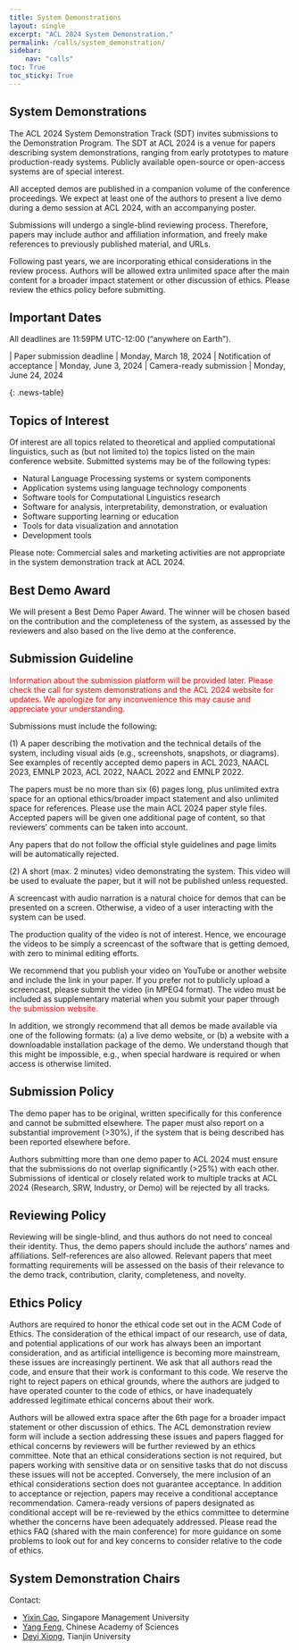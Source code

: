 ```yaml
---
title: System Demonstrations
layout: single
excerpt: "ACL 2024 System Demonstration."
permalink: /calls/system_demonstration/
sidebar: 
    nav: "calls"
toc: True
toc_sticky: True
---
```

## System Demonstrations
The ACL 2024 System Demonstration Track (SDT) invites submissions to the Demonstration Program. The SDT at ACL 2024 is a venue for papers describing system demonstrations, ranging from early prototypes to mature production-ready systems. Publicly available open-source or open-access systems are of special interest.

All accepted demos are published in a companion volume of the conference proceedings. We expect at least one of the authors to present a live demo during a demo session at ACL 2024, with an accompanying poster.

Submissions will undergo a single-blind reviewing process. Therefore, papers may include author and affiliation information, and freely make references to previously published material, and URLs.

Following past years, we are incorporating ethical considerations in the review process. Authors will be allowed extra unlimited space after the main content for a broader impact statement or other discussion of ethics. Please review the ethics policy before submitting.


## Important Dates
All deadlines are 11:59PM UTC-12:00 (“anywhere on Earth”).
<style>
.news-table { font-size: .9em; table-layout: fixed; text-align: left; }
.news-table tr td:nth-child(1) { font-weight: bold; width: 80em; }
.news-table { font-size: .9em; table-layout: fixed;}
/*.news-table tr td:nth-child(1) {font-weight: bold; width: 25em; }*/
.news-table tr td:nth-child(2) {width: 55em; }
</style>
| Paper submission deadline | Monday, March 18, 2024
| Notification of acceptance | Monday, June 3, 2024
| Camera-ready submission | Monday, June 24, 2024

{: .news-table}

## Topics of Interest
Of interest are all topics related to theoretical and applied computational linguistics, such as (but not limited to) the topics listed on the main conference website. Submitted systems may be of the following types:

- Natural Language Processing systems or system components
- Application systems using language technology components
- Software tools for Computational Linguistics research
- Software for analysis, interpretability, demonstration, or evaluation
- Software supporting learning or education
- Tools for data visualization and annotation
- Development tools

Please note: Commercial sales and marketing activities are not appropriate in the system demonstration track at ACL 2024.

## Best Demo Award

We will present a Best Demo Paper Award. The winner will be chosen based on the contribution and the completeness of the system, as assessed by the reviewers and also based on the live demo at the conference.

## Submission Guideline

<span style="color:red">
Information about the submission platform will be provided later. Please check the call for system demonstrations and the ACL 2024 website for updates. We apologize for any inconvenience this may cause and appreciate your understanding.
</span>

Submissions must include the following:

(1) A paper describing the motivation and the technical details of the system, including visual aids (e.g., screenshots, snapshots, or diagrams). See examples of recently accepted demo papers in ACL 2023, NAACL 2023, EMNLP 2023, ACL 2022, NAACL 2022 and EMNLP 2022.

The papers must be no more than six (6) pages long, plus unlimited extra space for an optional ethics/broader impact statement and also unlimited space for references. Please use the main ACL 2024 paper style files. Accepted papers will be given one additional page of content, so that reviewers’ comments can be taken into account.

Any papers that do not follow the official style guidelines and page limits will be automatically rejected.

(2) A short (max. 2 minutes) video demonstrating the system. This video will be used to evaluate the paper, but it will not be published unless requested.

A screencast with audio narration is a natural choice for demos that can be presented on a screen. Otherwise, a video of a user interacting with the system can be used.

The production quality of the video is not of interest. Hence, we encourage the videos to be simply a screencast of the software that is getting demoed, with zero to minimal editing efforts.

We recommend that you publish your video on YouTube or another website and include the link in your paper. If you prefer not to publicly upload a screencast, please submit the video (in MPEG4 format). The video must be included as supplementary material when you submit your paper through <span style="color:red">the submission website.</span>

In addition, we strongly recommend that all demos be made available via one of the following formats: (a) a live demo website, or (b) a website with a downloadable installation package of the demo. We understand though that this might be impossible, e.g., when special hardware is required or when access is otherwise limited.

## Submission Policy

The demo paper has to be original, written specifically for this conference and cannot be submitted elsewhere. The paper must also report on a substantial improvement (>30%), if the system that is being described has been reported elsewhere before.

Authors submitting more than one demo paper to ACL 2024 must ensure that the submissions do not overlap significantly (>25%) with each other. Submissions of identical or closely related work to multiple tracks at ACL 2024 (Research, SRW, Industry, or Demo) will be rejected by all tracks.

## Reviewing Policy

Reviewing will be single-blind, and thus authors do not need to conceal their identity. Thus, the demo papers should include the authors’ names and affiliations. Self-references are also allowed. Relevant papers that meet formatting requirements will be assessed on the basis of their relevance to the demo track, contribution, clarity, completeness, and novelty.

## Ethics Policy

Authors are required to honor the ethical code set out in the ACM Code of Ethics. The consideration of the ethical impact of our research, use of data, and potential applications of our work has always been an important consideration, and as artificial intelligence is becoming more mainstream, these issues are increasingly pertinent. We ask that all authors read the code, and ensure that their work is conformant to this code. We reserve the right to reject papers on ethical grounds, where the authors are judged to have operated counter to the code of ethics, or have inadequately addressed legitimate ethical concerns about their work.

Authors will be allowed extra space after the 6th page for a broader impact statement or other discussion of ethics. The ACL demonstration review form will include a section addressing these issues and papers flagged for ethical concerns by reviewers will be further reviewed by an ethics committee. Note that an ethical considerations section is not required, but papers working with sensitive data or on sensitive tasks that do not discuss these issues will not be accepted. Conversely, the mere inclusion of an ethical considerations section does not guarantee acceptance. In addition to acceptance or rejection, papers may receive a conditional acceptance recommendation. Camera-ready versions of papers designated as conditional accept will be re-reviewed by the ethics committee to determine whether the concerns have been adequately addressed. Please read the ethics FAQ (shared with the main conference) for more guidance on some problems to look out for and key concerns to consider relative to the code of ethics.


## System Demonstration Chairs
Contact:
- [Yixin Cao](mailto:yxcao@smu.edu.sg), Singapore Management University
- [Yang Feng](mailto:fengyang@ict.ac.cn), Chinese Academy of Sciences
- [Deyi Xiong](mailto:dyxiong@tju.edu.cn), Tianjin University

